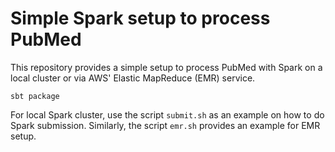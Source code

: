 Simple Spark setup to process PubMed
====================================

This repository provides a simple setup to process PubMed with
Spark on a local cluster or via AWS' Elastic MapReduce (EMR) service.

```
sbt package
```

For local Spark cluster, use the script ```submit.sh``` as an example
on how to do Spark submission. Similarly, the script ```emr.sh```
provides an example for EMR setup.
